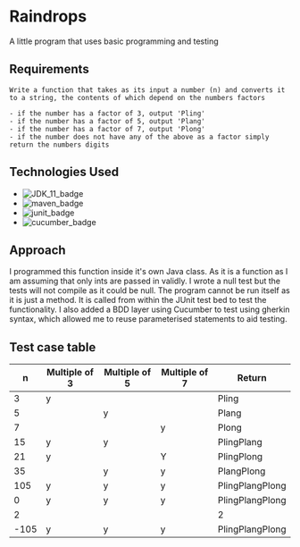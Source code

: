 <h1>Raindrops</h1>
A little program that uses basic programming and testing

## Requirements


``` 
Write a function that takes as its input a number (n) and converts it to a string, the contents of which depend on the numbers factors

- if the number has a factor of 3, output 'Pling'
- if the number has a factor of 5, output 'Plang'
- if the number has a factor of 7, output 'Plong'
- if the number does not have any of the above as a factor simply return the numbers digits

```

## Technologies Used
- ![JDK_11_badge](https://img.shields.io/badge/JDK%2011-ED8B00?style=for-the-badge&logo=java&logoColor=white)
- ![maven_badge](https://img.shields.io/badge/Maven-C71A36?style=for-the-badge&logo=apache%20maven&logoColor=white)
- ![junit_badge](https://img.shields.io/badge/JUnit%205-25A162?style=for-the-badge&logo=junit5&logoColor=white)
- ![cucumber_badge](https://img.shields.io/badge/-Cucumber-23D96C?style=for-the-badge&logo=cucumber&logoColor=fff)

## Approach
I programmed this function inside it's own Java class. As it is a function as I am assuming that only ints are passed in validly. I wrote a null test but the tests will not compile as it could be null. The program cannot be run itself as it is just a method. It is called from within the JUnit test bed to test the functionality. I also added a BDD layer using Cucumber to test using gherkin syntax, which allowed me to reuse parameterised statements to aid testing.

## Test case table  

|**n**|Multiple of 3|Multiple of 5|Multiple of 7|Return|
|---|---|---|---|---|
|3|y|||Pling
|5||y||Plang
|7|||y|Plong
|15|y|y||PlingPlang
|21|y||Y|PlingPlong
|35||y|y|PlangPlong
|105|y|y|y|PlingPlangPlong
|0|y|y|y|PlingPlangPlong
|2||||2
|-105|y|y|y|PlingPlangPlong





